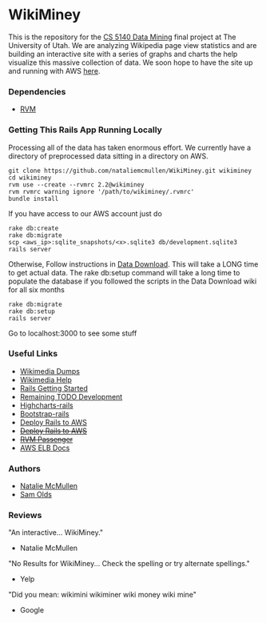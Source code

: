 # WikiMiney
This is the repository for the [CS 5140 Data Mining](http://www.cs.utah.edu/~jeffp/teaching/cs5140.html)
final project at The University of Utah. We are analyzing Wikipedia page view statistics and are building
an interactive site with a series of graphs and charts the help visualize this massive collection of
data. We soon hope to have the site up and running with AWS [here](#).


### Dependencies
* [RVM](http://rvm.io)


### Getting This Rails App Running Locally
Processing all of the data has taken enormous effort. We currently have a directory of preprocessed data
sitting in a directory on AWS.

```
git clone https://github.com/nataliemcmullen/WikiMiney.git wikiminey
cd wikiminey
rvm use --create --rvmrc 2.2@wikiminey
rvm rvmrc warning ignore '/path/to/wikiminey/.rvmrc'
bundle install
```

If you have access to our AWS account just do

```
rake db:create
rake db:migrate
scp <aws_ip>:sqlite_snapshots/<x>.sqlite3 db/development.sqlite3
rails server
```

Otherwise,
Follow instructions in [Data Download](DATA_DL.md). This will take a LONG time to get actual data.
The rake db:setup command will take a long time to populate the database if you followed the scripts in the
Data Download wiki for all six months

```
rake db:migrate
rake db:setup
rails server
```

Go to localhost:3000 to see some stuff


### Useful Links
* [Wikimedia Dumps](http://dumps.wikimedia.org/other/pagecounts-raw)
* [Wikimedia Help](http://wikitech.wikimedia.org/wiki/Analytics/Data/Pagecounts-raw)
* [Rails Getting Started](http://guides.rubyonrails.org/getting_started.html)
* [Remaining TODO Development](TODO.md)
* [Highcharts-rails](http://github.com/PerfectlyNormal/highcharts-rails)
* [Bootstrap-rails](https://github.com/seyhunak/twitter-bootstrap-rails)
* [Deploy Rails to AWS](http://dennissuratna.com/rails-deployment-aws1)
* [~~Deploy Rails to AWS~~](http://www.rabblemedia.net/installing-rvm-ruby-on-rails-and-passenger-on-ubuntu.html)
* [~~RVM Passenger~~](https://rvm.io/deployment/passenger)
* [AWS ELB Docs](http://docs.aws.amazon.com/elasticbeanstalk/latest/dg/create_deploy_Ruby_rails.html)


### Authors
* [Natalie McMullen](http://github.com/nataliemcmullen)
* [Sam Olds](http://github.com/samolds)


### Reviews
"An interactive... WikiMiney."
* Natalie McMullen

"No Results for WikiMiney... Check the spelling or try alternate spellings."
* Yelp

"Did you mean:  wikimini   wikiminer   wiki money   wiki mine"
* Google
